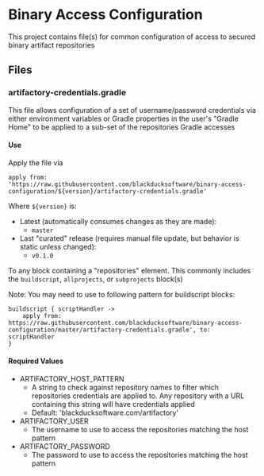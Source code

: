 # Binary Access Configuration

This project contains file(s) for common configuration of access to secured binary artifact repositories

## Files

### artifactory-credentials.gradle

This file allows configuration of a set of username/password credentials via either environment variables or Gradle properties in the user's "Gradle Home" to be applied to a sub-set of the repositories Gradle accesses

#### Use

Apply the file via

```
apply from: 'https://raw.githubusercontent.com/blackducksoftware/binary-access-configuration/${version}/artifactory-credentials.gradle'
```

Where `${version}` is:

- Latest (automatically consumes changes as they are made):
    - `master`
- Last "curated" release (requires manual file update, but behavior is static unless changed):
    - `v0.1.0`

To any block containing a "repositories" element. This commonly includes the `buildscript`, `allprojects`, or `subprojects` block(s)

Note: You may need to use to following pattern for buildscript blocks:

```
buildscript { scriptHandler ->
    apply from: https://raw.githubusercontent.com/blackducksoftware/binary-access-configuration/master/artifactory-credentials.gradle', to: scriptHandler
}
```

#### Required Values

- ARTIFACTORY_HOST_PATTERN
    - A string to check against repository names to filter which repositories credentials are applied to. Any repository with a URL containing this string will have credentials applied
    - Default: 'blackducksoftware.com/artifactory'
- ARTIFACTORY_USER
    - The username to use to access the repositories matching the host pattern
- ARTIFACTORY_PASSWORD
    - The password to use to access the repositories matching the host pattern
